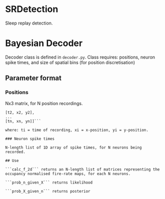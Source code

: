 # SRDetection

Sleep replay detection.

# Bayesian Decoder

Decoder class is defined in ```decoder.py```. Class requires: positions, neuron spike times, and size of spatial bins (for position discretisation)

## Parameter format

### Positions

Nx3 matrix, for N position recordings.

```[[t1, x1, y1],
[t2, x2, y2],
...
[tn, xn, yn]]```

where: ti = time of recording, xi = x-position, yi = y-position.

### Neuron spike times

N-length list of 1D array of spike times, for N neurons being recorded.

## Use

```calc_f_2d``` returns an N-length list of matrices representing the occupancy normalised fire-rate maps, for each N neurons.

```prob_n_given_X``` returns likelihood

```prob_X_given_n``` returns posterior
